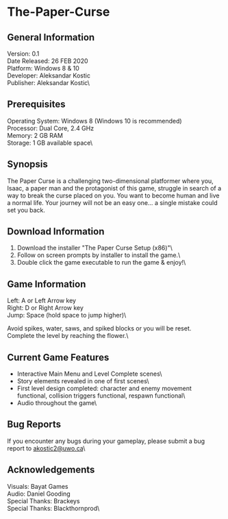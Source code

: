 # The-Paper-Curse

General Information
--------------------

Version: 0.1\
Date Released: 26 FEB 2020\
Platform: Windows 8 & 10\
Developer: Aleksandar Kostic\
Publisher: Aleksandar Kostic\

Prerequisites
--------------------

Operating System: Windows 8 (Windows 10 is recommended)\
Processor: Dual Core, 2.4 GHz\
Memory: 2 GB RAM\
Storage: 1 GB available space\

Synopsis
--------------------

The Paper Curse is a challenging two-dimensional platformer where you, Isaac, a paper man and the protagonist of this game, struggle in search of a way to break the curse placed on you. You want to become human and live a normal life. Your journey will not be an easy one… a single mistake could set you back.

Download Information
--------------------

1. Download the installer "The Paper Curse Setup (x86)"\
2. Follow on screen prompts by installer to install the game.\
3. Double click the game executable to run the game & enjoy!\

Game Information
--------------------

Left: A or Left Arrow key\
Right: D or Right Arrow key\
Jump: Space (hold space to jump higher)\

Avoid spikes, water, saws, and spiked blocks or you will be reset.\
Complete the level by reaching the flower.\

Current Game Features
--------------------

- Interactive Main Menu and Level Complete scenes\
- Story elements revealed in one of first scenes\
- First level design completed: character and enemy movement functional, collision triggers functional, respawn functional\
- Audio throughout the game\

Bug Reports
--------------------

If you encounter any bugs during your gameplay, please submit a bug report to akostic2@uwo.ca\

Acknowledgements
--------------------

Visuals: Bayat Games\
Audio: Daniel Gooding\
Special Thanks: Brackeys\
Special Thanks: Blackthornprod\

